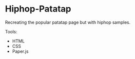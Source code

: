 # Hiphop-Patatap

Recreating the popular patatap page but with hiphop samples.

Tools:
- HTML
- CSS
- Paper.js
